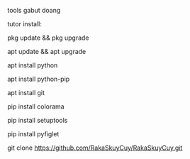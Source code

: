tools gabut doang


tutor install:

pkg update && pkg upgrade

apt update && apt upgrade

apt install python

apt install python-pip 

apt install git

pip install colorama

pip install setuptools 

pip install pyfiglet

git clone https://github.com/RakaSkuyCuy/RakaSkuyCuy.git


<!---
RakaSkuyCuy/RakaSkuyCuy is a ✨ special ✨ repository because its `README.md` (this file) appears on your GitHub profile.
You can click the Preview link to take a look at your changes.
--->

